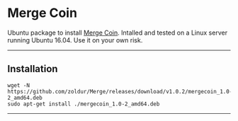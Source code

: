 # Merge Coin
Ubuntu package to install [Merge Coin](https://www.projectmerge.org/). 
Intalled and tested on a Linux server running Ubuntu 16.04. Use it on your own risk.
***

## Installation
```
wget -N https://github.com/zoldur/Merge/releases/download/v1.0.2/mergecoin_1.0-2_amd64.deb
sudo apt-get install ./mergecoin_1.0-2_amd64.deb
```
***

